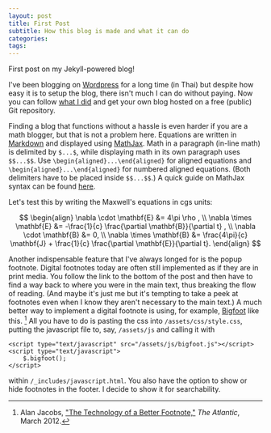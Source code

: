 ```yaml
---
layout: post
title: First Post
subtitle: How this blog is made and what it can do
categories:
tags:
---
```


First post on my Jekyll-powered blog!

I've been blogging on [Wordpress](https://ninnatdangniam.wordpress.com/) for a long time (in Thai) but despite how easy it is to setup the blog,
there isn't much I can do without paying. Now you can follow [what I did](https://ninnat.github.io/README.html) and get your own blog hosted
on a free (public) Git repository.

Finding a blog that functions without a hassle is even harder if you are a math blogger, but that is not a problem here. Equations are written in [Markdown](http://daringfireball.net/projects/markdown/) and displayed using [MathJax](https://www.mathjax.org/). Math in a paragraph (in-line math) is delimited by `$...$`, while displaying math in its own paragraph uses `$$...$$`. Use `\begin{aligned}...\end{aligned}` for aligned equations and `\begin{aligned}...\end{aligned}` for numbered aligned equations. (Both delimiters have to be placed inside `$$...$$`.) A quick guide on MathJax syntax can be found [here](http://meta.math.stackexchange.com/questions/5020/mathjax-basic-tutorial-and-quick-reference).

Let's test this by writing the Maxwell's equations in cgs units:

$$
\begin{align}
\nabla \cdot \mathbf{E} &= 4\pi \rho , \\
\nabla \times \mathbf{E} &= -\frac{1}{c} \frac{\partial \mathbf{B}}{\partial t} , \\
\nabla \cdot \mathbf{B} &= 0, \\
\nabla \times \mathbf{B} &= \frac{4\pi}{c} \mathbf{J} + \frac{1}{c} \frac{\partial \mathbf{E}}{\partial t}.
\end{align}
$$

Another indispensable feature that I've always longed for is the popup footnote. Digital footnotes today are often still implemented as if they are in print media. You follow the link to the bottom of the post and then have to find a way back to where you were in the main text, thus breaking the flow of reading. (And maybe it's just me but it's tempting to take a peek at footnotes even when I know they aren't necessary to the main text.) A much better way to implement a digital footnote is using, for example, [Bigfoot](http://www.bigfootjs.com/) like this. [^1] All you have to do is pasting the css into `/assets/css/style.css`, putting the javascript file to, say, `/assets/js`  and calling it with
```
<script type="text/javascript" src="/assets/js/bigfoot.js"></script>
<script type="text/javascript">
	$.bigfoot();
</script>
```
within `/_includes/javascript.html`. You also have the option to show or hide footnotes in the footer. I decide to show it for searchability.

[^1]: Alan Jacobs, ["The Technology of a Better Footnote,"](http://www.theatlantic.com/technology/archive/2012/03/the-technology-of-a-better-footnote/254403/) *The Atlantic*, March 2012.

